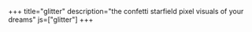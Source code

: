 +++
title="glitter"
description="the confetti starfield pixel visuals of your dreams"
js=["glitter"]
+++

<canvas id="main-canvas" style="margin: 1em auto;"></canvas>
